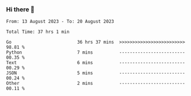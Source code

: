 ### Hi there 👋

<!--
**zhumeme/zhumeme** is a ✨ _special_ ✨ repository because its `README.md` (this file) appears on your GitHub profile.

Here are some ideas to get you started:

- 🔭 I’m currently working on ...
- 🌱 I’m currently learning ...
- 👯 I’m looking to collaborate on ...
- 🤔 I’m looking for help with ...
- 💬 Ask me about ...
- 📫 How to reach me: ...
- 😄 Pronouns: ...
- ⚡ Fun fact: ...
-->

<!--START_SECTION:waka-->

```all_time
From: 13 August 2023 - To: 20 August 2023

Total Time: 37 hrs 1 min

Go                         36 hrs 37 mins  >>>>>>>>>>>>>>>>>>>>>>>>>   98.81 %
Python                     7 mins          -------------------------   00.35 %
Text                       6 mins          -------------------------   00.29 %
JSON                       5 mins          -------------------------   00.24 %
Other                      2 mins          -------------------------   00.11 %
```

<!--END_SECTION:waka-->
